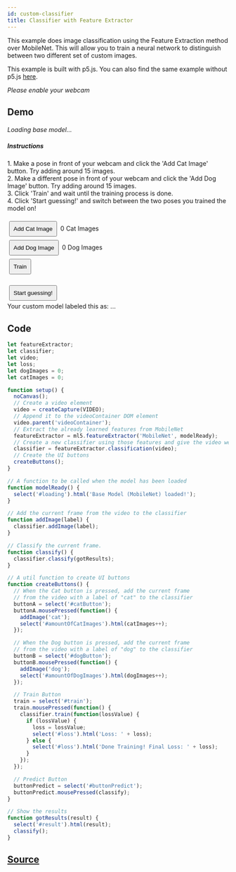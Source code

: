 ```yaml
---
id: custom-classifier
title: Classifier with Feature Extractor
---
```


This example does image classification using the Feature Extraction method over MobileNet. This will allow you to train a neural network to distinguish between two different set of custom images.

This example is built with p5.js. You can also find the same example without p5.js [here](https://github.com/ml5js/ml5-examples/tree/master/javascript/FeatureExtractor_Image_Classification).

*Please enable your webcam*

## Demo

<style>
  .example button {
    margin: 4px;
    padding: 8px;
  }
  .example video{
    width: 300;
    height: 300;
  }
  .example p{
    display: inline;
    font-size: 14px;
  }
  .example h6{
    font-size: 14px;
    margin-bottom: 10px;
  }
</style>

<div class="example">
  <div id="videoContainer"></div>
  <h6 id="loading">Loading base model...</h6>
  <h5>Instructions</h5>
  <p>1. Make a pose in front of your webcam and click the 'Add Cat Image' button. Try adding around 15 images.</p>
  <br>
  <p>2. Make a different pose in front of your webcam and click the 'Add Dog Image' button. Try adding around 15 images.</p>
  <br>
  <p>3. Click 'Train' and wait until the training process is done.</p>
  <br>
  <p>4. Click 'Start guessing!' and switch between the two poses you trained the model on!</p>
  <br>
  <br>

  <p>
    <button id="catButton">Add Cat Image</button>
    <p><span id="amountOfCatImages">0</span> Cat Images</p>
    <br><button id="dogButton">Add Dog Image</button>
    <p><span id="amountOfDogImages">0</span> Dog Images</p>
  </p>
  <br/>
  <p><button id="train">Train</button><span id="loss"></span></p>
  <br/>
  <br>
  <p>
    <button id="buttonPredict">Start guessing!</button><br>
    Your custom model labeled this as: <span id="result">...</span>
  </p>
</div>

<script src="assets/scripts/example-custom-classifier.js"></script>

## Code

```javascript
let featureExtractor;
let classifier;
let video;
let loss;
let dogImages = 0;
let catImages = 0;

function setup() {
  noCanvas();
  // Create a video element
  video = createCapture(VIDEO);
  // Append it to the videoContainer DOM element
  video.parent('videoContainer');
  // Extract the already learned features from MobileNet
  featureExtractor = ml5.featureExtractor('MobileNet', modelReady);
  // Create a new classifier using those features and give the video we want to use
  classifier = featureExtractor.classification(video);
  // Create the UI buttons
  createButtons();
}

// A function to be called when the model has been loaded
function modelReady() {
  select('#loading').html('Base Model (MobileNet) loaded!');
}

// Add the current frame from the video to the classifier
function addImage(label) {
  classifier.addImage(label);
}

// Classify the current frame.
function classify() {
  classifier.classify(gotResults);
}

// A util function to create UI buttons
function createButtons() {
  // When the Cat button is pressed, add the current frame
  // from the video with a label of "cat" to the classifier
  buttonA = select('#catButton');
  buttonA.mousePressed(function() {
    addImage('cat');
    select('#amountOfCatImages').html(catImages++);
  });

  // When the Dog button is pressed, add the current frame
  // from the video with a label of "dog" to the classifier
  buttonB = select('#dogButton');
  buttonB.mousePressed(function() {
    addImage('dog');
    select('#amountOfDogImages').html(dogImages++);
  });

  // Train Button
  train = select('#train');
  train.mousePressed(function() {
    classifier.train(function(lossValue) {
      if (lossValue) {
        loss = lossValue;
        select('#loss').html('Loss: ' + loss);
      } else {
        select('#loss').html('Done Training! Final Loss: ' + loss);
      }
    });
  });

  // Predict Button
  buttonPredict = select('#buttonPredict');
  buttonPredict.mousePressed(classify);
}

// Show the results
function gotResults(result) {
  select('#result').html(result);
  classify();
}
```

## [Source](https://github.com/ml5js/ml5-examples/tree/master/p5js/FeatureExtractor_Image_Classification)

